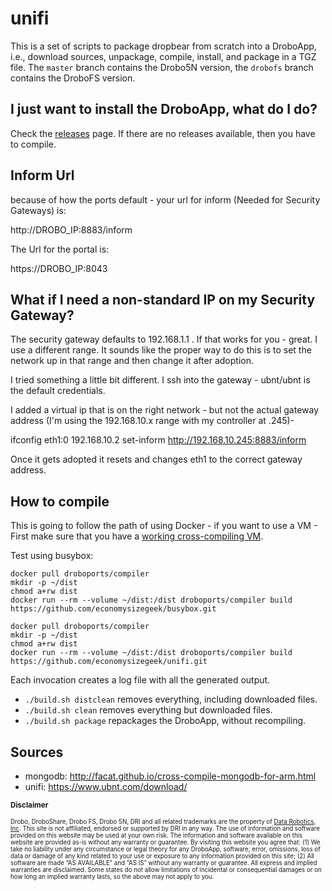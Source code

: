 # unifi

This is a set of scripts to package dropbear from scratch into a DroboApp, i.e., download sources, unpackage, compile, install, and package in a TGZ file. The `master` branch contains the Drobo5N version, the `drobofs` branch contains the DroboFS version.

## I just want to install the DroboApp, what do I do?

Check the [releases](https://github.com/droboports/unifi/releases) page. If there are no releases available, then you have to compile.

## Inform Url

because of how the ports default - your url for inform (Needed for Security Gateways) is:

http://DROBO_IP:8883/inform

The Url for the portal is:

https://DROBO_IP:8043

## What if I need a non-standard IP on my Security Gateway?

The security gateway defaults to 192.168.1.1 . If that works for you - great. I use a different range.  It sounds like the proper way to do this is to set the network up in that range and then change it after adoption.

I tried something a little bit different. I ssh into the gateway - ubnt/ubnt is the default credentials.  

I added a virtual ip that is on the right network - but not the actual gateway address (I'm using the 192.168.10.x range with my controller at .245)- 

ifconfig eth1:0 192.168.10.2
set-inform http://192.168.10.245:8883/inform

Once it gets adopted it resets and changes eth1 to the correct gateway address.


## How to compile


This is going to follow the path of using Docker  - if you want to use a VM - First make sure that you have a [working cross-compiling VM](https://github.com/droboports/droboports.github.io/wiki/Setting-up-a-VM).

Test using busybox:

```
docker pull droboports/compiler
mkdir -p ~/dist
chmod a+rw dist
docker run --rm --volume ~/dist:/dist droboports/compiler build https://github.com/economysizegeek/busybox.git 

```
```
docker pull droboports/compiler
mkdir -p ~/dist
chmod a+rw dist
docker run --rm --volume ~/dist:/dist droboports/compiler build https://github.com/economysizegeek/unifi.git 

```

Each invocation creates a log file with all the generated output.

* `./build.sh distclean` removes everything, including downloaded files.
* `./build.sh clean` removes everything but downloaded files.
* `./build.sh package` repackages the DroboApp, without recompiling.

## Sources

* mongodb: http://facat.github.io/cross-compile-mongodb-for-arm.html
* unifi: https://www.ubnt.com/download/

<sub>**Disclaimer**</sub>

<sub><sub>Drobo, DroboShare, Drobo FS, Drobo 5N, DRI and all related trademarks are the property of [Data Robotics, Inc](http://www.drobo.com/). This site is not affiliated, endorsed or supported by DRI in any way. The use of information and software provided on this website may be used at your own risk. The information and software available on this website are provided as-is without any warranty or guarantee. By visiting this website you agree that: (1) We take no liability under any circumstance or legal theory for any DroboApp, software, error, omissions, loss of data or damage of any kind related to your use or exposure to any information provided on this site; (2) All software are made “AS AVAILABLE” and “AS IS” without any warranty or guarantee. All express and implied warranties are disclaimed. Some states do not allow limitations of incidental or consequential damages or on how long an implied warranty lasts, so the above may not apply to you.</sub></sub>
